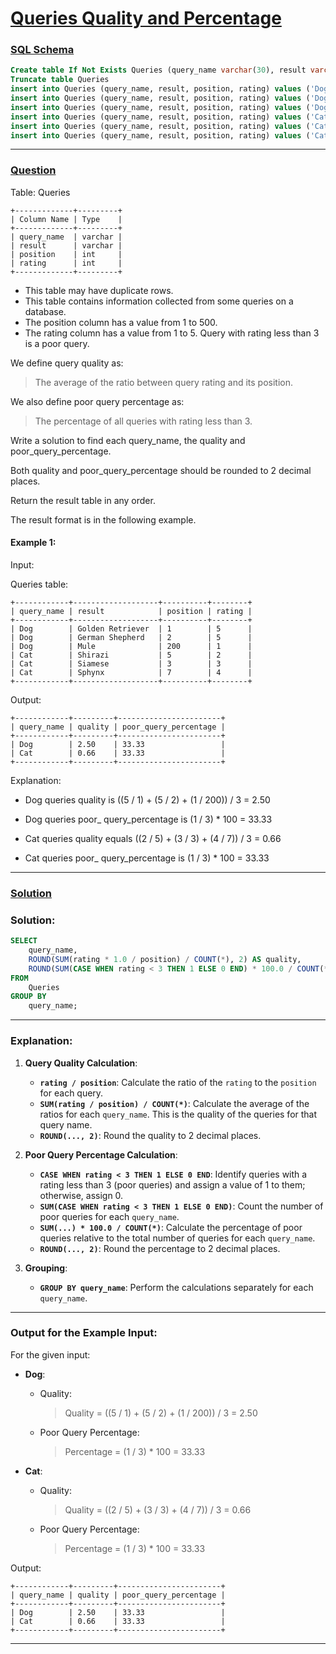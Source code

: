 # [Queries Quality and Percentage](#queries-quality-and-percentage)

### [SQL Schema](#sql-schema)
```sql
Create table If Not Exists Queries (query_name varchar(30), result varchar(50), position int, rating int)
Truncate table Queries
insert into Queries (query_name, result, position, rating) values ('Dog', 'Golden Retriever', '1', '5')
insert into Queries (query_name, result, position, rating) values ('Dog', 'German Shepherd', '2', '5')
insert into Queries (query_name, result, position, rating) values ('Dog', 'Mule', '200', '1')
insert into Queries (query_name, result, position, rating) values ('Cat', 'Shirazi', '5', '2')
insert into Queries (query_name, result, position, rating) values ('Cat', 'Siamese', '3', '3')
insert into Queries (query_name, result, position, rating) values ('Cat', 'Sphynx', '7', '4')
```

---

### [Question](#question)

Table: Queries
```
+-------------+---------+
| Column Name | Type    |
+-------------+---------+
| query_name  | varchar |
| result      | varchar |
| position    | int     |
| rating      | int     |
+-------------+---------+
```
- This table may have duplicate rows.
- This table contains information collected from some queries on a database.
- The position column has a value from 1 to 500.
- The rating column has a value from 1 to 5. Query with rating less than 3 is a poor query.
 

We define query quality as:

> The average of the ratio between query rating and its position.

We also define poor query percentage as:

> The percentage of all queries with rating less than 3.

Write a solution to find each query_name, the quality and poor_query_percentage.

Both quality and poor_query_percentage should be rounded to 2 decimal places.

Return the result table in any order.

The result format is in the following example.


#### Example 1:

Input: 

Queries table:
```
+------------+-------------------+----------+--------+
| query_name | result            | position | rating |
+------------+-------------------+----------+--------+
| Dog        | Golden Retriever  | 1        | 5      |
| Dog        | German Shepherd   | 2        | 5      |
| Dog        | Mule              | 200      | 1      |
| Cat        | Shirazi           | 5        | 2      |
| Cat        | Siamese           | 3        | 3      |
| Cat        | Sphynx            | 7        | 4      |
+------------+-------------------+----------+--------+
```
Output: 
```
+------------+---------+-----------------------+
| query_name | quality | poor_query_percentage |
+------------+---------+-----------------------+
| Dog        | 2.50    | 33.33                 |
| Cat        | 0.66    | 33.33                 |
+------------+---------+-----------------------+
```
Explanation: 
- Dog queries quality is ((5 / 1) + (5 / 2) + (1 / 200)) / 3 = 2.50
- Dog queries poor_ query_percentage is (1 / 3) * 100 = 33.33

- Cat queries quality equals ((2 / 5) + (3 / 3) + (4 / 7)) / 3 = 0.66
- Cat queries poor_ query_percentage is (1 / 3) * 100 = 33.33

---

### [Solution](#solution)

### Solution:

```sql
SELECT 
    query_name,
    ROUND(SUM(rating * 1.0 / position) / COUNT(*), 2) AS quality,
    ROUND(SUM(CASE WHEN rating < 3 THEN 1 ELSE 0 END) * 100.0 / COUNT(*), 2) AS poor_query_percentage
FROM 
    Queries
GROUP BY 
    query_name;
```

---

### Explanation:

1. **Query Quality Calculation**:
   - **`rating / position`**: Calculate the ratio of the `rating` to the `position` for each query.
   - **`SUM(rating / position) / COUNT(*)`**: Calculate the average of the ratios for each `query_name`. This is the quality of the queries for that query name.
   - **`ROUND(..., 2)`**: Round the quality to 2 decimal places.

2. **Poor Query Percentage Calculation**:
   - **`CASE WHEN rating < 3 THEN 1 ELSE 0 END`**: Identify queries with a rating less than 3 (poor queries) and assign a value of 1 to them; otherwise, assign 0.
   - **`SUM(CASE WHEN rating < 3 THEN 1 ELSE 0 END)`**: Count the number of poor queries for each `query_name`.
   - **`SUM(...) * 100.0 / COUNT(*)`**: Calculate the percentage of poor queries relative to the total number of queries for each `query_name`.
   - **`ROUND(..., 2)`**: Round the percentage to 2 decimal places.

3. **Grouping**:
   - **`GROUP BY query_name`**: Perform the calculations separately for each `query_name`.

---

### Output for the Example Input:

For the given input:
- **Dog**:
  - Quality:
    
    > Quality = ((5 / 1) + (5 / 2) + (1 / 200)) / 3 = 2.50
  - Poor Query Percentage:
    
    > Percentage = (1 / 3) * 100 = 33.33

- **Cat**:
  - Quality:
    
    > Quality = ((2 / 5) + (3 / 3) + (4 / 7)) / 3 = 0.66
  - Poor Query Percentage:
    
    > Percentage = (1 / 3) * 100 = 33.33

Output:
```
+------------+---------+-----------------------+
| query_name | quality | poor_query_percentage |
+------------+---------+-----------------------+
| Dog        | 2.50    | 33.33                 |
| Cat        | 0.66    | 33.33                 |
+------------+---------+-----------------------+
```
---

